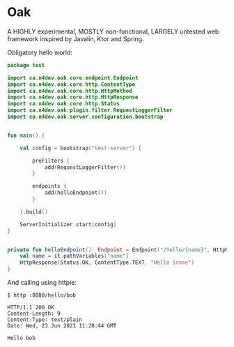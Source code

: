 # Oak

A HIGHLY experimental, MOSTLY non-functional, LARGELY untested web framework inspired by Javalin, Ktor and Spring.

Obligatory hello world:

```kotlin
package test

import ca.n4dev.oak.core.endpoint.Endpoint
import ca.n4dev.oak.core.http.ContentType
import ca.n4dev.oak.core.http.HttpMethod
import ca.n4dev.oak.core.http.HttpResponse
import ca.n4dev.oak.core.http.Status
import ca.n4dev.oak.plugin.filter.RequestLoggerFilter
import ca.n4dev.oak.server.configuration.bootstrap


fun main() {

    val config = bootstrap("test-server") {

        preFilters {
            add(RequestLoggerFilter())
        }

        endpoints {
            add(helloEndpoint())
        }

    }.build()

    ServerInitializer.start(config)
}


private fun helloEndpoint(): Endpoint = Endpoint("/hello/{name}", HttpMethod.GET, ContentType.JSON.value) {
    val name = it.pathVariables["name"]
    HttpResponse(Status.OK, ContentType.TEXT, "Hello $name")
}
```

And calling using httpie: 
```shell script
$ http :8080/hello/bob    
                        
HTTP/1.1 200 OK
Content-Length: 9
Content-Type: text/plain
Date: Wed, 23 Jun 2021 11:20:44 GMT

Hello bob
``` 